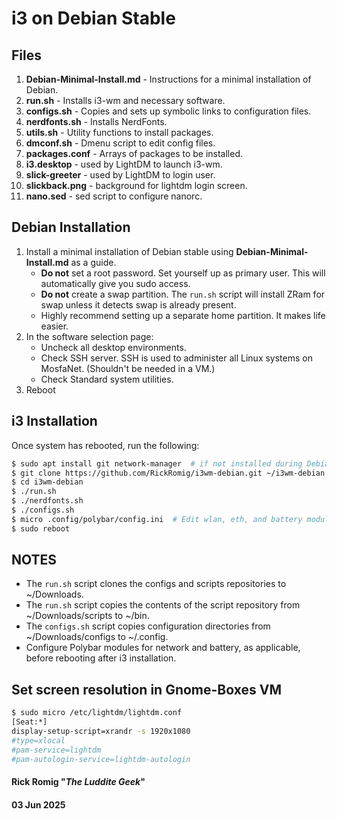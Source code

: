 # i3 on Debian Stable
## Files
1. **Debian-Minimal-Install.md** - Instructions for a minimal installation of Debian.
2. **run.sh** - Installs i3-wm and necessary software.
3. **configs.sh** - Copies and sets up symbolic links to configuration files.
4. **nerdfonts.sh** - Installs NerdFonts.
5. **utils.sh** - Utility functions to install packages.
6. **dmconf.sh** - Dmenu script to edit config files.
7. **packages.conf** - Arrays of packages to be installed.
8. **i3.desktop** - used by LightDM to launch i3-wm.
9. **slick-greeter** - used by LightDM to login user.
10. **slickback.png** - background for lightdm login screen.
11. **nano.sed** - sed script to configure nanorc.
## Debian Installation
1. Install a minimal installation of Debian stable using **Debian-Minimal-Install.md** as a guide.
	- **Do not** set a root password. Set yourself up as primary user. This will automatically give you sudo access.
	- **Do not** create a swap partition. The `run.sh` script will install ZRam for swap unless it detects swap is already present.
	- Highly recommend setting up a separate home partition. It makes life easier.
2. In the software selection page:
	- Uncheck all desktop environments.
	- Check SSH server. SSH is used to administer all Linux systems on MosfaNet. (Shouldn't be needed in a VM.)
	- Check Standard system utilities.
3. Reboot
## i3 Installation
Once system has rebooted, run the following:
```bash
$ sudo apt install git network-manager	# if not installed during Debian installation
$ git clone https://github.com/RickRomig/i3wm-debian.git ~/i3wm-debian
$ cd i3wm-debian
$ ./run.sh
$ ./nerdfonts.sh
$ ./configs.sh
$ micro .config/polybar/config.ini	# Edit wlan, eth, and battery modules as needed.
$ sudo reboot
```
## NOTES
- The `run.sh` script clones the configs and scripts repositories to ~/Downloads.
- The `run.sh` script copies the contents of the script repository from ~/Downloads/scripts to ~/bin.
- The `configs.sh` script copies configuration directories from ~/Downloads/configs to ~/.config.
- Configure Polybar modules for network and battery, as applicable, before rebooting after i3 installation.
## Set screen resolution in Gnome-Boxes VM
```bash
$ sudo micro /etc/lightdm/lightdm.conf
[Seat:*]
display-setup-script=xrandr -s 1920x1080
#type=xlocal
#pam-service=lightdm
#pam-autologin-service=lightdm-autologin
```

#### Rick Romig "*The Luddite Geek*"
#### 03 Jun 2025

